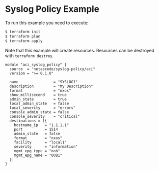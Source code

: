 <!-- BEGIN_TF_DOCS -->
# Syslog Policy Example

To run this example you need to execute:

```bash
$ terraform init
$ terraform plan
$ terraform apply
```

Note that this example will create resources. Resources can be destroyed with `terraform destroy`.

```hcl
module "aci_syslog_policy" {
  source  = "netascode/syslog-policy/aci"
  version = ">= 0.1.0"

  name                = "SYSLOG1"
  description         = "My Description"
  format              = "nxos"
  show_millisecond    = true
  admin_state         = true
  local_admin_state   = false
  local_severity      = "errors"
  console_admin_state = false
  console_severity    = "critical"
  destinations = [{
    hostname_ip   = "1.1.1.1"
    port          = 1514
    admin_state   = false
    format        = "nxos"
    facility      = "local1"
    severity      = "information"
    mgmt_epg_type = "oob"
    mgmt_epg_name = "OOB1"
  }]
}
```
<!-- END_TF_DOCS -->